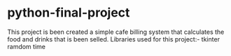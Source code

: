 # python-final-project
This project is been created a simple cafe billing system that calculates the food and drinks that is been selled.
Libraries used for this project:-
tkinter
ramdom
time
